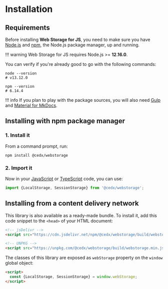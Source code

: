# Installation

## Requirements
Before installing **Web Storage for JS**, you need to make sure you have [Node.js](https://nodejs.org) and [npm](https://www.npmjs.com), the Node.js package manager, up and running.

!!! warning
    Web Storage for JS requires Node.js >= **12.16.0**.

You can verify if you're already good to go with the following commands:

```shell
node --version
# v13.12.0

npm --version
# 6.14.4
```

!!! info
    If you plan to play with the package sources, you will also need
    [Gulp](https://gulpjs.com) and [Material for MkDocs](https://squidfunk.github.io/mkdocs-material).

## Installing with npm package manager

### 1. Install it
From a command prompt, run:

```shell
npm install @cedx/webstorage
```

### 2. Import it
Now in your [JavaScript](https://developer.mozilla.org/en-US/docs/Web/JavaScript) or [TypeScript](https://www.typescriptlang.org) code, you can use:

```js
import {LocalStorage, SessionStorage} from '@cedx/webstorage';
```

## Installing from a content delivery network
This library is also available as a ready-made bundle.
To install it, add this code snippet to the `<head>` of your HTML document:

```html
<!-- jsDelivr -->
<script src="https://cdn.jsdelivr.net/npm/@cedx/webstorage/build/webstorage.min.js"></script>

<!-- UNPKG -->
<script src="https://unpkg.com/@cedx/webstorage/build/webstorage.min.js"></script>
```

The classes of this library are exposed as `webStorage` property on the `window` global object:

```html
<script>
  const {LocalStorage, SessionStorage} = window.webStorage;
</script>
```
